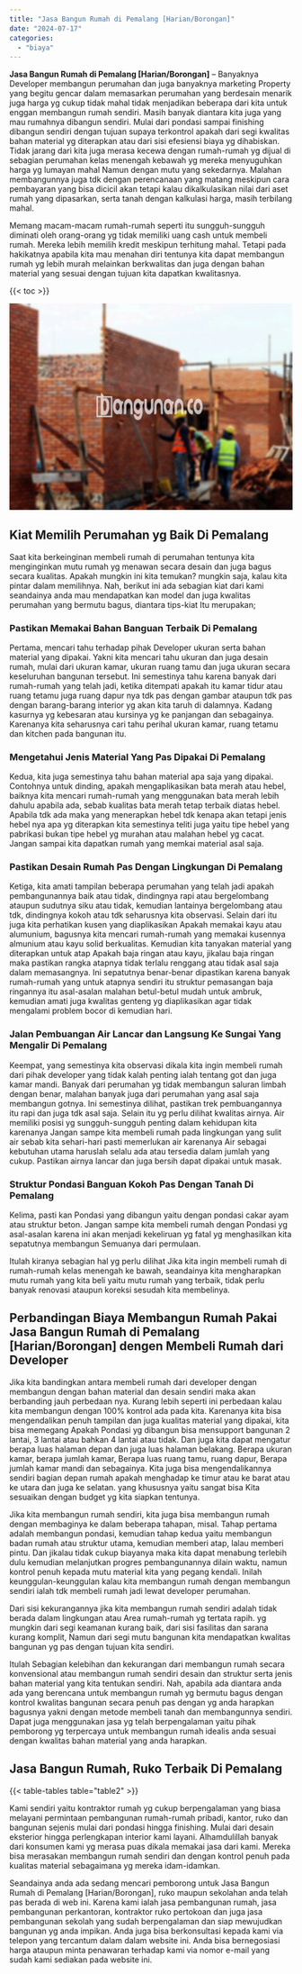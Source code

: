 ```yaml
---
title: "Jasa Bangun Rumah di Pemalang [Harian/Borongan]"
date: "2024-07-17"
categories: 
  - "biaya"
---
```


**Jasa Bangun Rumah di Pemalang \[Harian/Borongan\]** – Banyaknya Developer membangun perumahan dan juga banyaknya marketing Property yang begitu gencar dalam memasarkan perumahan yang berdesain menarik juga harga yg cukup tidak mahal tidak menjadikan beberapa dari kita untuk enggan membangun rumah sendiri. Masih banyak diantara kita juga yang mau rumahnya dibangun sendiri. Mulai dari pondasi sampai finishing dibangun sendiri dengan tujuan supaya terkontrol apakah dari segi kwalitas bahan material yg diterapkan atau dari sisi efesiensi biaya yg dihabiskan. Tidak jarang dari kita juga merasa kecewa dengan rumah-rumah yg dijual di sebagian perumahan kelas menengah kebawah yg mereka menyuguhkan harga yg lumayan mahal Namun dengan mutu yang sekedarnya. Malahan membangunnya juga tdk dengan perencanaan yang matang meskipun cara pembayaran yang bisa dicicil akan tetapi kalau dikalkulasikan nilai dari aset rumah yang dipasarkan, serta tanah dengan kalkulasi harga, masih terbilang mahal.

Memang macam-macam rumah-rumah seperti itu sungguh-sungguh diminati oleh orang-orang yg tidak memiliki uang cash untuk membeli rumah. Mereka lebih memilih kredit meskipun terhitung mahal. Tetapi pada hakikatnya apabila kita mau menahan diri tentunya kita dapat membangun rumah yg lebih murah melainkan berkwalitas dan juga dengan bahan material yang sesuai dengan tujuan kita dapatkan kwalitasnya.

{{< toc >}}

![Jasa Bangun Rumah di Pemalang [Harian/Borongan]](/images/borong-bangunan-06.png)

## Kiat Memilih Perumahan yg Baik Di Pemalang

Saat kita berkeinginan membeli rumah di perumahan tentunya kita menginginkan mutu rumah yg menawan secara desain dan juga bagus secara kualitas. Apakah mungkin ini kita temukan? mungkin saja, kalau kita pintar dalam memilihnya. Nah, berikut ini ada sebagian kiat dari kami seandainya anda mau mendapatkan kan model dan juga kwalitas perumahan yang bermutu bagus, diantara tips-kiat Itu merupakan;

### Pastikan Memakai Bahan Banguan Terbaik Di Pemalang

Pertama, mencari tahu terhadap pihak Developer ukuran serta bahan material yang dipakai. Yakni kita mencari tahu ukuran dan juga desain rumah, mulai dari ukuran kamar, ukuran ruang tamu dan juga ukuran secara keseluruhan bangunan tersebut. Ini semestinya tahu karena banyak dari rumah-rumah yang telah jadi, ketika ditempati apakah itu kamar tidur atau ruang tetamu juga ruang dapur nya tdk pas dengan gambar ataupun tdk pas dengan barang-barang interior yg akan kita taruh di dalamnya. Kadang kasurnya yg kebesaran atau kursinya yg ke panjangan dan sebagainya. Karenanya kita seharusnya cari tahu perihal ukuran kamar, ruang tetamu dan kitchen pada bangunan itu.

### Mengetahui Jenis Material Yang Pas Dipakai Di Pemalang

Kedua, kita juga semestinya tahu bahan material apa saja yang dipakai. Contohnya untuk dinding, apakah mengaplikasikan bata merah atau hebel, baiknya kita mencari rumah-rumah yang menggunakan bata merah lebih dahulu apabila ada, sebab kualitas bata merah tetap terbaik diatas hebel. Apabila tdk ada maka yang menerapkan hebel tdk kenapa akan tetapi jenis hebel nya apa yg diterapkan kita semestinya teliti juga yaitu tipe hebel yang pabrikasi bukan tipe hebel yg murahan atau malahan hebel yg cacat. Jangan sampai kita dapatkan rumah yang memkai material asal saja.

### Pastikan Desain Rumah Pas Dengan Lingkungan Di Pemalang

Ketiga, kita amati tampilan beberapa perumahan yang telah jadi apakah pembangunannya baik atau tidak, dindingnya rapi atau bergelombang ataupun sudutnya siku atau tidak, kemudian lantainya bergelombang atau tdk, dindingnya kokoh atau tdk seharusnya kita observasi. Selain dari itu juga kita perhatikan kusen yang diaplikasikan Apakah memakai kayu atau alumunium, bagusnya kita mencari rumah-rumah yang memakai kusennya almunium atau kayu solid berkualitas. Kemudian kita tanyakan material yang diterapkan untuk atap Apakah baja ringan atau kayu, jikalau baja ringan maka pastikan rangka atapnya tidak terlalu renggang atau tidak asal saja dalam memasangnya. Ini sepatutnya benar-benar dipastikan karena banyak rumah-rumah yang untuk atapnya sendiri itu struktur pemasangan baja ringannya itu asal-asalan malahan betul-betul mudah untuk ambruk, kemudian amati juga kwalitas genteng yg diaplikasikan agar tidak mengalami problem bocor di kemudian hari.

### Jalan Pembuangan Air Lancar dan Langsung Ke Sungai Yang Mengalir Di Pemalang

Keempat, yang semestinya kita observasi dikala kita ingin membeli rumah dari pihak developer yang tidak kalah penting ialah tentang got dan juga kamar mandi. Banyak dari perumahan yg tidak membangun saluran limbah dengan benar, malahan banyak juga dari perumahan yang asal saja membangun gotnya. Ini semestinya dilihat, pastikan trek pembuangannya itu rapi dan juga tdk asal saja. Selain itu yg perlu dilihat kwalitas airnya. Air memiliki posisi yg sungguh-sungguh penting dalam kehidupan kita karenanya Jangan sampe kita membeli rumah pada lingkungan yang sulit air sebab kita sehari-hari pasti memerlukan air karenanya Air sebagai kebutuhan utama haruslah selalu ada atau tersedia dalam jumlah yang cukup. Pastikan airnya lancar dan juga bersih dapat dipakai untuk masak.

### Struktur Pondasi Banguan Kokoh Pas Dengan Tanah Di Pemalang

Kelima, pasti kan Pondasi yang dibangun yaitu dengan pondasi cakar ayam atau struktur beton. Jangan sampe kita membeli rumah dengan Pondasi yg asal-asalan karena ini akan menjadi kekeliruan yg fatal yg menghasilkan kita sepatutnya membangun Semuanya dari permulaan.

Itulah kiranya sebagian hal yg perlu dilihat Jika kita ingin membeli rumah di rumah-rumah kelas menengah ke bawah, seandainya kita mengharapkan mutu rumah yang kita beli yaitu mutu rumah yang terbaik, tidak perlu banyak renovasi ataupun koreksi sesudah kita membelinya.

## Perbandingan Biaya Membangun Rumah Pakai Jasa Bangun Rumah di Pemalang \[Harian/Borongan\] dengen Membeli Rumah dari Developer

Jika kita bandingkan antara membeli rumah dari developer dengan membangun dengan bahan material dan desain sendiri maka akan berbanding jauh perbedaan nya. Kurang lebih seperti ini perbedaan kalau kita membangun dengan 100% kontrol ada pada kita. Karenanya kita bisa mengendalikan penuh tampilan dan juga kualitas material yang dipakai, kita bisa memegang Apakah Pondasi yg dibangun bisa mensupport bangunan 2 lantai, 3 lantai atau bahkan 4 lantai atau tidak. Dan juga kita dapat mengatur berapa luas halaman depan dan juga luas halaman belakang. Berapa ukuran kamar, berapa jumlah kamar, Berapa luas ruang tamu, ruang dapur, Berapa jumlah kamar mandi dan sebagainya. Kita juga bisa mengendalikannya sendiri bagian depan rumah apakah menghadap ke timur atau ke barat atau ke utara dan juga ke selatan. yang khususnya yaitu sangat bisa Kita sesuaikan dengan budget yg kita siapkan tentunya.

Jika kita membangun rumah sendiri, kita juga bisa membangun rumah dengan membaginya ke dalam beberapa tahapan, misal. Tahap pertama adalah membangun pondasi, kemudian tahap kedua yaitu membangun badan rumah atau struktur utama, kemudian memberi atap, lalau memberi pintu. Dan jikalau tidak cukup biayanya maka kita dapat menabung terlebih dulu kemudian melanjutkan progres pembangunannya dilain waktu, namun kontrol penuh kepada mutu material kita yang pegang kendali. Inilah keunggulan-keunggulan kalau kita membangun rumah dengan membangun sendiri ialah tdk membeli rumah jadi lewat developer perumahan.

Dari sisi kekurangannya jika kita membangun rumah sendiri adalah tidak berada dalam lingkungan atau Area rumah-rumah yg tertata rapih. yg mungkin dari segi keamanan kurang baik, dari sisi fasilitas dan sarana kurang komplit, Namun dari segi mutu bangunan kita mendapatkan kwalitas bangunan yg pas dengan tujuan kita sendiri.

Itulah Sebagian kelebihan dan kekurangan dari membangun rumah secara konvensional atau membangun rumah sendiri desain dan struktur serta jenis bahan material yang kita tentukan sendiri. Nah, apabila ada diantara anda ada yang berencana untuk membangun rumah yg bermutu bagus dengan kontrol kwalitas bangunan secara penuh pas dengan yg anda harapkan bagusnya yakni dengan metode membeli tanah dan membangunnya sendiri. Dapat juga menggunakan jasa yg telah berpengalaman yaitu pihak pemborong yg terpercaya untuk membangun rumah idealis anda sesuai dengan kwalitas bahan material yang anda harapkan.

## Jasa Bangun Rumah, Ruko Terbaik Di Pemalang

{{< table-tables table="table2" >}}

Kami sendiri yaitu kontraktor rumah yg cukup berpengalaman yang biasa melayani permintaan pembangunan rumah-rumah pribadi, kantor, ruko dan bangunan sejenis mulai dari pondasi hingga finishing. Mulai dari desain eksterior hingga perlengkapan interior kami layani. Alhamdulillah banyak dari konsumen kami yg merasa puas dikala memakai jasa dari kami. Mereka bisa merasakan membangun rumah sendiri dan dengan kontrol penuh pada kualitas material sebagaimana yg mereka idam-idamkan.

Seandainya anda ada sedang mencari pemborong untuk Jasa Bangun Rumah di Pemalang \[Harian/Borongan\], ruko maupun sekolahan anda telah pas berada di web ini. Karena kami ialah jasa pembangunan rumah, jasa pembangunan perkantoran, kontraktor ruko pertokoan dan juga jasa pembangunan sekolah yang sudah berpengalaman dan siap mewujudkan bangunan yg anda impikan. Anda juga bisa berkonsultasi kepada kami via telepon yang tercantum dalam dalam website ini. Anda bisa bernegosiasi harga ataupun minta penawaran terhadap kami via nomor e-mail yang sudah kami sediakan pada website ini.
